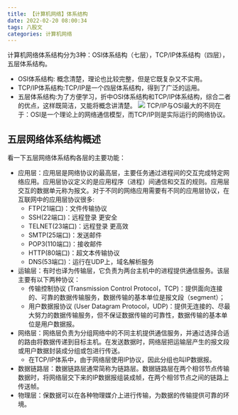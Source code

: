 ```yaml
---
title: 【计算机网络】体系结构
date: 2022-02-20 08:00:34
tags: 八股文
categories: 计算机网络
---
```

计算机网络体系结构分为3种：OSI体系结构（七层），TCP/IP体系结构（四层），五层体系结构。
* OSI体系结构: 概念清楚，理论也比较完整，但是它既复杂又不实用。
* TCP/IP体系结构:TCP/IP是一个四层体系结构，得到了广泛的运用。
* 五层体系结构:为了方便学习，折中OSI体系结构和TCP/IP体系结构，综合二者的优点，这样既简洁，又能将概念讲清楚。
![](/images/计网体系结构.png)
TCP/IP与OSI最大的不同在于：OSI是一个理论上的网络通信模型，而TCP/IP则是实际运行的网络协议。
<!--more-->

五层网络体系结构概述
---
看一下五层网络体系结构各层的主要功能：
* 应用层：应用层是网络协议的最高层，主要任务通过进程间的交互完成特定网络应用。应用层协议定义的是应用程序（进程）间通信和交互的规则。应用层交互的数据单元称为报文。对于不同的网络应用需要有不同的应用层协议，在互联网中的应用层协议很多:
  * FTP(21端口)：文件传输协议
  * SSH(22端口)：远程登录 更安全
  * TELNET(23端口)：远程登录 更高效
  * SMTP(25端口)：发送邮件
  * POP3(110端口)：接收邮件
  * HTTP(80端口)：超文本传输协议
  * DNS(53端口)：运行在UDP上，域名解析服务
* 运输层：有时也译为传输层，它负责为两台主机中的进程提供通信服务。该层主要有以下两种协议：
  * 传输控制协议 (Transmission Control Protocol，TCP)：提供面向连接的、可靠的数据传输服务，数据传输的基本单位是报文段（segment）；
  * 用户数据报协议 (User Datagram Protocol，UDP)：提供无连接的、尽最大努力的数据传输服务，但不保证数据传输的可靠性，数据传输的基本单位是用户数据报。
* 网络层：网络层负责为分组网络中的不同主机提供通信服务，并通过选择合适的路由将数据传递到目标主机。在发送数据时，网络层把运输层产生的报文段或用户数据封装成分组或包进行传送。
  * 在TCP/IP体系中，由于网络层使用IP协议，因此分组也叫IP数据报。
* 数据链路层：数据链路层通常简称为链路层。数据链路层在两个相邻节点传输数据时，将网络层交下来的IP数据报组装成帧，在两个相邻节点之间的链路上传送帧。
* 物理层：保数据可以在各种物理媒介上进行传输，为数据的传输提供可靠的环境。
